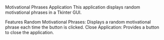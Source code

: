 Motivational Phrases Application
This application displays random motivational phrases in a Tkinter GUI.

Features
Random Motivational Phrases: Displays a random motivational phrase each time the button is clicked.
Close Application: Provides a button to close the application.
